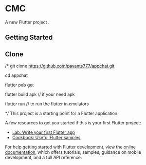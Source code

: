 # CMC

A new Flutter project .

## Getting Started

## Clone 
/*
   git clone https://github.com/pavants777/appchat.git

   cd appchat

   flutter pub get

   flutter build apk   // if your need apk
 
   flutter run   // to run the flutter in emulators

*/
This project is a starting point for a Flutter application.

A few resources to get you started if this is your first Flutter project:

- [Lab: Write your first Flutter app](https://docs.flutter.dev/get-started/codelab)
- [Cookbook: Useful Flutter samples](https://docs.flutter.dev/cookbook)

For help getting started with Flutter development, view the
[online documentation](https://docs.flutter.dev/), which offers tutorials,
samples, guidance on mobile development, and a full API reference.
